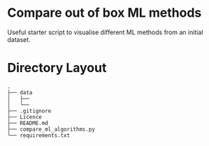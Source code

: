 # Compare out of box ML methods
Useful starter script to visualise different ML methods from an initial dataset.

# Directory Layout

```
.
├── data
│   ├── 
│   └── 
├── .gitignore
├── Licence
├── README.md
├── compare_ml_algorithms.py
└── requirements.txt
```
